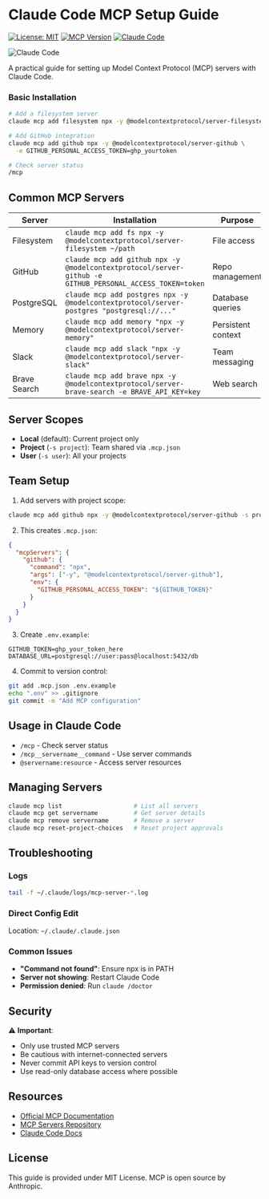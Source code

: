 # Claude Code MCP Setup Guide

[![License: MIT](https://img.shields.io/badge/License-MIT-yellow.svg)](https://opensource.org/licenses/MIT)
[![MCP Version](https://img.shields.io/badge/MCP-Protocol-blue)](https://modelcontextprotocol.io)
[![Claude Code](https://img.shields.io/badge/Claude-Code-orange)](https://docs.anthropic.com/en/docs/claude-code)

![Claude Code](https://img.shields.io/npm/v/@anthropic-ai/claude-code?label=Claude%20Code)

A practical guide for setting up Model Context Protocol (MCP) servers with Claude Code.

### Basic Installation

```bash
# Add a filesystem server
claude mcp add filesystem npx -y @modelcontextprotocol/server-filesystem ~/Documents

# Add GitHub integration
claude mcp add github npx -y @modelcontextprotocol/server-github \
  -e GITHUB_PERSONAL_ACCESS_TOKEN=ghp_yourtoken

# Check server status
/mcp
```

## Common MCP Servers

| Server | Installation | Purpose |
|--------|-------------|---------|
| Filesystem | `claude mcp add fs npx -y @modelcontextprotocol/server-filesystem ~/path` | File access |
| GitHub | `claude mcp add github npx -y @modelcontextprotocol/server-github -e GITHUB_PERSONAL_ACCESS_TOKEN=token` | Repo management |
| PostgreSQL | `claude mcp add postgres npx -y @modelcontextprotocol/server-postgres "postgresql://..."` | Database queries |
| Memory | `claude mcp add memory "npx -y @modelcontextprotocol/server-memory"` | Persistent context |
| Slack | `claude mcp add slack "npx -y @modelcontextprotocol/server-slack"` | Team messaging |
| Brave Search | `claude mcp add brave npx -y @modelcontextprotocol/server-brave-search -e BRAVE_API_KEY=key` | Web search |

## Server Scopes

- **Local** (default): Current project only
- **Project** (`-s project`): Team shared via `.mcp.json`  
- **User** (`-s user`): All your projects

## Team Setup

1. Add servers with project scope:
```bash
claude mcp add github npx -y @modelcontextprotocol/server-github -s project
```

2. This creates `.mcp.json`:
```json
{
  "mcpServers": {
    "github": {
      "command": "npx",
      "args": ["-y", "@modelcontextprotocol/server-github"],
      "env": {
        "GITHUB_PERSONAL_ACCESS_TOKEN": "${GITHUB_TOKEN}"
      }
    }
  }
}
```

3. Create `.env.example`:
```
GITHUB_TOKEN=ghp_your_token_here
DATABASE_URL=postgresql://user:pass@localhost:5432/db
```

4. Commit to version control:
```bash
git add .mcp.json .env.example
echo ".env" >> .gitignore
git commit -m "Add MCP configuration"
```

## Usage in Claude Code

- `/mcp` - Check server status
- `/mcp__servername__command` - Use server commands
- `@servername:resource` - Access server resources

## Managing Servers

```bash
claude mcp list                    # List all servers
claude mcp get servername          # Get server details
claude mcp remove servername       # Remove a server
claude mcp reset-project-choices   # Reset project approvals
```

## Troubleshooting

### Logs
```bash
tail -f ~/.claude/logs/mcp-server-*.log
```

### Direct Config Edit
Location: `~/.claude/.claude.json`

### Common Issues
- **"Command not found"**: Ensure npx is in PATH
- **Server not showing**: Restart Claude Code
- **Permission denied**: Run `claude /doctor`

## Security

⚠️ **Important**: 
- Only use trusted MCP servers
- Be cautious with internet-connected servers
- Never commit API keys to version control
- Use read-only database access where possible

## Resources

- [Official MCP Documentation](https://modelcontextprotocol.io)
- [MCP Servers Repository](https://github.com/modelcontextprotocol/servers)
- [Claude Code Docs](https://docs.anthropic.com/en/docs/claude-code/mcp)

## License

This guide is provided under MIT License. MCP is open source by Anthropic.

